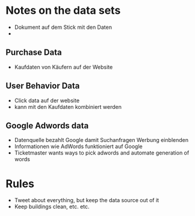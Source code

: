 # Notes on the data sets
+ Dokument auf dem Stick mit den Daten
+

## Purchase Data
+ Kaufdaten von Käufern auf der Website

## User Behavior Data
+ Click data auf der website
+ kann mit den Kaufdaten kombiniert werden

## Google Adwords data
+ Datenquelle bezahlt Google damit Suchanfragen Werbung einblenden
+ Informationen wie AdWords funktioniert auf Google
+ Ticketmaster wants ways to pick adwords and automate generation of words


# Rules
+ Tweet about everything, but keep the data source out of it
+ Keep buildings clean, etc. etc.
